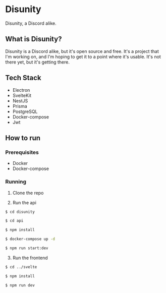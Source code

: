 # Disunity

Disunity, a Discord alike.

## What is Disunity?

Disunity is a Discord alike, but it's open source and free. It's a project that I'm working on, and I'm hoping to get it to a point where it's usable. It's not there yet, but it's getting there.

## Tech Stack

- Electron
- SvelteKit
- NestJS
- Prisma
- PostgreSQL
- Docker-compose
- Jwt

## How to run

### Prerequisites

- Docker
- Docker-compose

### Running

1. Clone the repo

2. Run the api

```bash
$ cd disunity

$ cd api

$ npm install

$ docker-compose up -d

$ npm run start:dev
```

3. Run the frontend

```bash
$ cd ../svelte

$ npm install

$ npm run dev
```
